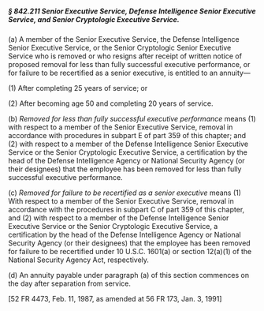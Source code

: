 ##### § 842.211 Senior Executive Service, Defense Intelligence Senior Executive Service, and Senior Cryptologic Executive Service. #####

(a) A member of the Senior Executive Service, the Defense Intelligence Senior Executive Service, or the Senior Cryptologic Senior Executive Service who is removed or who resigns after receipt of written notice of proposed removal for less than fully successful executive performance, or for failure to be recertified as a senior executive, is entitled to an annuity—

(1) After completing 25 years of service; or

(2) After becoming age 50 and completing 20 years of service.

(b) *Removed for less than fully successful executive performance* means (1) with respect to a member of the Senior Executive Service, removal in accordance with procedures in subpart E of part 359 of this chapter; and (2) with respect to a member of the Defense Intelligence Senior Executive Service or the Senior Cryptologic Executive Service, a certification by the head of the Defense Intelligence Agency or National Security Agency (or their designees) that the employee has been removed for less than fully successful executive performance.

(c) *Removed for failure to be recertified as a senior executive* means (1) With respect to a member of the Senior Executive Service, removal in accordance with the procedures in subpart C of part 359 of this chapter, and (2) with respect to a member of the Defense Intelligence Senior Executive Service or the Senior Cryptologic Executive Service, a certification by the head of the Defense Intelligence Agency or National Security Agency (or their designees) that the employee has been removed for failure to be recertified under 10 U.S.C. 1601(a) or section 12(a)(1) of the National Security Agency Act, respectively.

(d) An annuity payable under paragraph (a) of this section commences on the day after separation from service.

[52 FR 4473, Feb. 11, 1987, as amended at 56 FR 173, Jan. 3, 1991]
